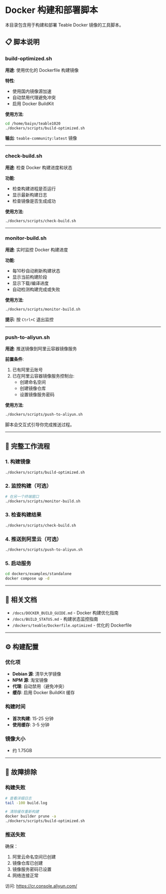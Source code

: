 # Docker 构建和部署脚本

本目录包含用于构建和部署 Teable Docker 镜像的工具脚本。

## 📋 脚本说明

### build-optimized.sh
**用途**: 使用优化的 Dockerfile 构建镜像

**特性**:
- 使用国内镜像源加速
- 自动禁用代理避免冲突
- 启用 Docker BuildKit

**使用方法**:
```bash
cd /home/baiyx/teable1020
./dockers/scripts/build-optimized.sh
```

**输出**: `teable-community:latest` 镜像

---

### check-build.sh
**用途**: 检查 Docker 构建进度和状态

**功能**:
- 检查构建进程是否运行
- 显示最新构建日志
- 检查镜像是否生成成功

**使用方法**:
```bash
./dockers/scripts/check-build.sh
```

---

### monitor-build.sh
**用途**: 实时监控 Docker 构建进度

**功能**:
- 每10秒自动刷新构建状态
- 显示当前构建阶段
- 显示下载/编译进度
- 自动检测构建完成或失败

**使用方法**:
```bash
./dockers/scripts/monitor-build.sh
```

**提示**: 按 `Ctrl+C` 退出监控

---

### push-to-aliyun.sh
**用途**: 推送镜像到阿里云容器镜像服务

**前置条件**:
1. 已有阿里云账号
2. 已在阿里云容器镜像服务控制台:
   - 创建命名空间
   - 创建镜像仓库
   - 设置镜像服务密码

**使用方法**:
```bash
./dockers/scripts/push-to-aliyun.sh
```

脚本会交互式引导你完成推送过程。

---

## 🚀 完整工作流程

### 1. 构建镜像
```bash
./dockers/scripts/build-optimized.sh
```

### 2. 监控构建（可选）
```bash
# 在另一个终端窗口
./dockers/scripts/monitor-build.sh
```

### 3. 检查构建结果
```bash
./dockers/scripts/check-build.sh
```

### 4. 推送到阿里云（可选）
```bash
./dockers/scripts/push-to-aliyun.sh
```

### 5. 启动服务
```bash
cd dockers/examples/standalone
docker compose up -d
```

---

## 📝 相关文档

- `/docs/DOCKER_BUILD_GUIDE.md` - Docker 构建优化指南
- `/docs/BUILD_STATUS.md` - 构建状态监控指南
- `/dockers/teable/Dockerfile.optimized` - 优化的 Dockerfile

---

## ⚙️ 构建配置

### 优化项
- **Debian 源**: 清华大学镜像
- **NPM 源**: 淘宝镜像
- **代理**: 自动禁用（避免冲突）
- **缓存**: 启用 Docker BuildKit 缓存

### 构建时间
- **首次构建**: 15-25 分钟
- **使用缓存**: 3-5 分钟

### 镜像大小
- 约 1.75GB

---

## 🔧 故障排除

### 构建失败
```bash
# 查看详细日志
tail -100 build.log

# 清除缓存重新构建
docker builder prune -a
./dockers/scripts/build-optimized.sh
```

### 推送失败
确保：
1. 阿里云命名空间已创建
2. 镜像仓库已创建
3. 镜像服务密码已设置
4. 网络连接正常

访问: https://cr.console.aliyun.com/

